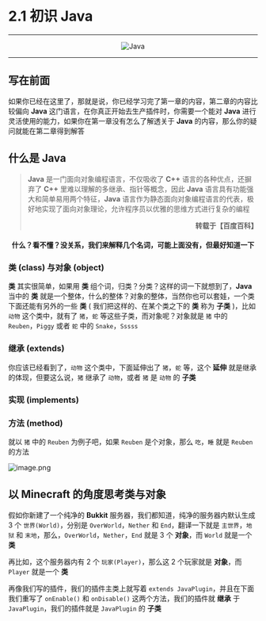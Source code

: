 # 2.1 初识 Java

---

<center><img src="https://i.loli.net/2020/07/23/IZaJ8kxHUrAd1Ms.png" alt="Java"></center>

---

## 写在前面

如果你已经在这里了，那就是说，你已经学习完了第一章的内容，第二章的内容比较偏向 **Java** 这门语言，在你真正开始去生产插件时，你需要一个能对 **Java** 进行灵活使用的能力，如果你在第一章没有怎么了解透关于 **Java** 的内容，那么你的疑问就能在第二章得到解答

## 什么是 Java

<blockquote><strong>Java</strong> 是一门面向对象编程语言，不仅吸收了 <strong>C++</strong> 语言的各种优点，还摒弃了 <strong>C++</strong> 里难以理解的多继承、指针等概念，因此 <strong>Java</strong> 语言具有功能强大和简单易用两个特征，<strong>Java</strong> 语言作为静态面向对象编程语言的代表，极好地实现了面向对象理论，允许程序员以优雅的思维方式进行复杂的编程 <p align="right"><strong>转载于【百度百科】</strong></p></blockquote>

<center><h4>什么？看不懂？没关系，我们来解释几个名词，可能上面没有，但最好知道一下</h4></center>

### 类 (class) 与对象 (object)

**类** 其实很简单，如果用 **类** 组个词，归类？分类？这样的词一下就想到了，**Java** 当中的 **类** 就是一个整体，什么的整体？对象的整体，当然你也可以套娃，一个类下面还能有另外的一些 **类** ( 我们把这样的、在某个类之下的 **类** 称为 **子类** )，比如 `动物` 这个类中，就有了 `猪`，`蛇` 等这些子类，而对象呢？对象就是 `猪` 中的 `Reuben`，`Piggy` 或者 `蛇` 中的 `Snake`，`Sssss`

### 继承 (extends)

你应该已经看到了，`动物` 这个类中，下面延伸出了 `猪`，`蛇` 等，这个 **延伸** 就是继承的体现，但要这么说，`猪` 继承了 `动物`，或者 `猪` 是 `动物` 的 **子类**

### 实现 (implements)



### 方法 (method)

就以 `猪` 中的 `Reuben` 为例子吧，如果 `Reuben` 是个对象，那么 `吃`，`睡` 就是 `Reuben` 的方法

![image.png](https://i.loli.net/2020/08/07/aFPRJ8rIcyUXhjp.png)

## 以 Minecraft 的角度思考类与对象

假如你新建了一个纯净的 **Bukkit** 服务器，我们都知道，纯净的服务器内默认生成 3 个 `世界(World)`，分别是 `OverWorld`，`Nether` 和 `End`，翻译一下就是 `主世界`，`地狱` 和 `末地`，那么，`OverWorld`，`Nether`，`End` 就是 3 个 **对象**，而 `World` 就是一个 **类**

再比如，这个服务器内有 2 个 `玩家(Player)`，那么这 2 个玩家就是 **对象**，而 `Player` 就是一个 **类**

再像我们写的插件，我们的插件主类上就写着 `extends JavaPlugin`，并且在下面我们重写了 `onEnable()` 和 `onDisable()` 这两个方法，我们的插件就 **继承** 于 `JavaPlugin`，我们的插件就是 `JavaPlugin` 的 **子类**